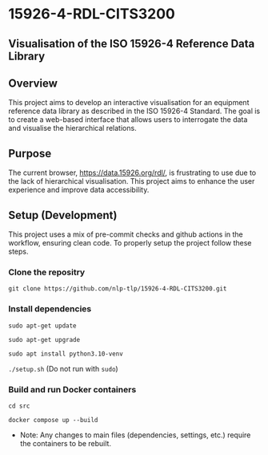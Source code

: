 # 15926-4-RDL-CITS3200

## Visualisation of the ISO 15926-4 Reference Data Library

## Overview
This project aims to develop an interactive visualisation for an equipment reference data library as described in the ISO 15926-4 Standard. The goal is to create a web-based interface that allows users to interrogate the data and visualise the hierarchical relations.

## Purpose
The current browser, https://data.15926.org/rdl/, is frustrating to use due to the lack of hierarchical visualisation. This project aims to enhance the user experience and improve data accessibility.


## Setup (Development)
This project uses a mix of pre-commit checks and github actions in the workflow, ensuring clean code. To properly setup the project follow these steps.

### Clone the repositry
  `git clone https://github.com/nlp-tlp/15926-4-RDL-CITS3200.git`

### Install dependencies
`sudo apt-get update`

`sudo apt-get upgrade`

`sudo apt install python3.10-venv`

`./setup.sh` (Do not run with `sudo`)

### Build and run Docker containers
`cd src`

`docker compose up --build`

- Note: Any changes to main files (dependencies, settings, etc.) require the containers to be rebuilt.
